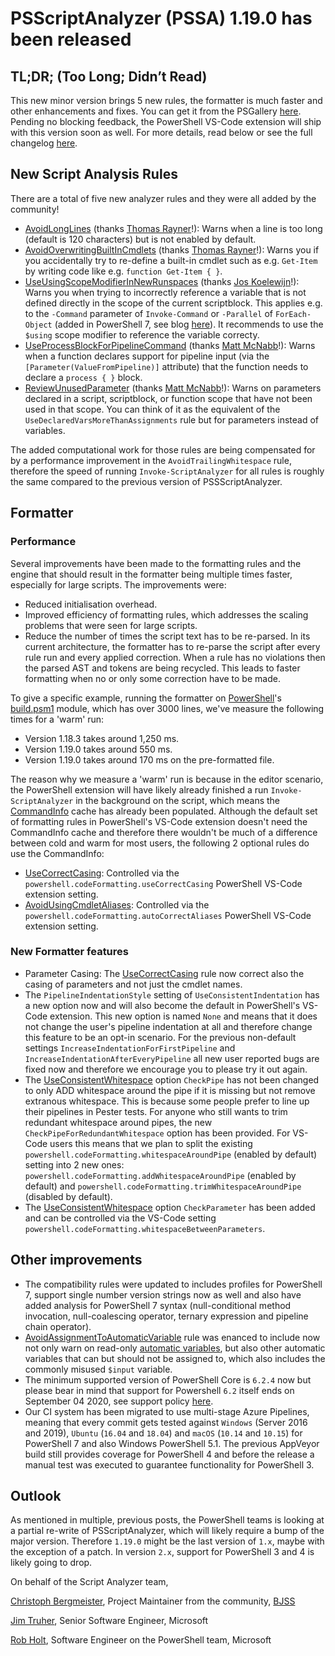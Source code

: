 # PSScriptAnalyzer (PSSA) 1.19.0 has been released

## TL;DR; (Too Long; Didn’t Read)

This new minor version brings 5 new rules, the formatter is much faster and other enhancements and fixes. You can get it from the PSGallery [here](https://www.powershellgallery.com/packages/PSScriptAnalyzer/1.19.0). Pending no blocking feedback, the PowerShell VS-Code extension will ship with this version soon as well. For more details, read below or see the full changelog [here](https://github.com/PowerShell/PSScriptAnalyzer/blob/master/CHANGELOG.MD).

## New Script Analysis Rules

There are a total of five new analyzer rules and they were all added by the community!

- [AvoidLongLines](https://github.com/PowerShell/PSScriptAnalyzer/blob/master/RuleDocumentation/AvoidLongLines.md) (thanks [Thomas Rayner](https://twitter.com/MrThomasRayner)!): Warns when a line is too long (default is 120 characters) but is not enabled by default.
- [AvoidOverwritingBuiltInCmdlets](https://github.com/PowerShell/PSScriptAnalyzer/blob/master/RuleDocumentation/AvoidOverwritingBuiltInCmdlets.md) (thanks [Thomas Rayner](https://twitter.com/MrThomasRayner)!): Warns you if you accidentally try to re-define a built-in cmdlet such as e.g. `Get-Item` by writing code like e.g. `function Get-Item { }`.
- [UseUsingScopeModifierInNewRunspaces](https://github.com/PowerShell/PSScriptAnalyzer/blob/master/RuleDocumentation/UseUsingScopeModifierInNewRunspaces.md) (thanks [Jos Koelewijn](https://twitter.com/Jawz_84)!): Warns you when trying to incorrectly reference a variable that is not defined directly in the scope of the current scriptblock. This applies e.g. to the `-Command` parameter of `Invoke-Command` or `-Parallel` of `ForEach-Object` (added in PowerShell 7, see blog [here](https://devblogs.microsoft.com/powershell/powershell-foreach-object-parallel-feature/)). It recommends to use the `$using` scope modifier to reference the variable correcty.
- [UseProcessBlockForPipelineCommand](https://github.com/PowerShell/PSScriptAnalyzer/blob/master/RuleDocumentation/UseProcessBlockForPipelineCommand.md) (thanks [Matt McNabb](https://twitter.com/mcnabbmh)!): Warns when a function declares support for pipeline input (via the `[Parameter(ValueFromPipeline)]` attribute) that the function needs to declare a `process { }` block.
- [ReviewUnusedParameter](https://github.com/PowerShell/PSScriptAnalyzer/blob/master/RuleDocumentation/ReviewUnusedParameter.md) (thanks [Matt McNabb](https://twitter.com/mcnabbmh)!): Warns on parameters declared in a script, scriptblock, or function scope that have not been used in that scope. You can think of it as the equivalent of the `UseDeclaredVarsMoreThanAssignments` rule but for parameters instead of variables.

The added computational work for those rules are being compensated for by a performance improvement in the `AvoidTrailingWhitespace` rule, therefore the speed of running `Invoke-ScriptAnalyzer` for all rules is roughly the same compared to the previous version of PSSScriptAnalyzer.

## Formatter

### Performance

Several improvements have been made to the formatting rules and the engine that should result in the formatter being multiple times faster, especially for large scripts. The improvements were:

- Reduced initialisation overhead.
- Improved efficiency of formatting rules, which addresses the scaling problems that were seen for large scripts.
- Reduce the number of times the script text has to be re-parsed. In its current architecture, the formatter has to re-parse the script after every rule run and every applied correction. When a rule has no violations then the parsed AST and tokens are being recycled. This leads to faster formatting when no or only some correction have to be made.

To give a specific example, running the formatter on [PowerShell](https://github.com/PowerShell/PowerShell)'s [build.psm1](https://github.com/PowerShell/PowerShell/blob/master/build.psm1) module, which has over 3000 lines, we've measure the following times for a 'warm' run:

- Version 1.18.3 takes around 1,250 ms.
- Version 1.19.0 takes around 550 ms.
- Version 1.19.0 takes around 170 ms on the pre-formatted file.

The reason why we measure a 'warm' run is because in the editor scenario, the PowerShell extension will have likely already finished a run `Invoke-ScriptAnalyzer` in the background on the script, which means the [CommandInfo](https://docs.microsoft.com/dotnet/api/system.management.automation.commandinfo) cache has already been populated. Although the default set of formatting rules in PowerShell's VS-Code extension doesn't need the CommandInfo cache and therefore there wouldn't be much of a difference between cold and warm for most users, the following 2 optional rules do use the CommandInfo:

- [UseCorrectCasing](https://github.com/PowerShell/PSScriptAnalyzer/blob/master/RuleDocumentation/UseCorrectCasing.md): Controlled via the `powershell.codeFormatting.useCorrectCasing` PowerShell VS-Code extension setting.
- [AvoidUsingCmdletAliases](https://github.com/PowerShell/PSScriptAnalyzer/blob/master/RuleDocumentation/AvoidUsingCmdletAliases.md): Controlled via the `powershell.codeFormatting.autoCorrectAliases` PowerShell VS-Code extension setting.

### New Formatter features

- Parameter Casing: The [UseCorrectCasing](https://github.com/PowerShell/PSScriptAnalyzer/blob/master/RuleDocumentation/UseCorrectCasing.md) rule now correct also the casing of parameters and not just the cmdlet names.
- The `PipelineIndentationStyle` setting of `UseConsistentIndentation` has a new option now and will also become the default in PowerShell's VS-Code extension. This new option is named `None` and means that it does not change the user's pipeline indentation at all and therefore change this feature to be an opt-in scenario. For the previous non-default settings `IncreaseIndentationForFirstPipeline` and `IncreaseIndentationAfterEveryPipeline` all new user reported bugs are fixed now and therefore we encourage you to please try it out again.
- The [UseConsistentWhitespace](https://github.com/PowerShell/PSScriptAnalyzer/blob/master/RuleDocumentation/UseConsistentWhitespace.md) option `CheckPipe` has not been changed to only ADD whitespace around the pipe if it is missing but not remove extranous whitespace. This is because some people prefer to line up their pipelines in Pester tests. For anyone who still wants to trim redundant whitespace around pipes, the new `CheckPipeForRedundantWhitespace` option has been provided. For VS-Code users this means that we plan to split the existing `powershell.codeFormatting.whitespaceAroundPipe` (enabled by default) setting into 2 new ones: `powershell.codeFormatting.addWhitespaceAroundPipe` (enabled by default) and `powershell.codeFormatting.trimWhitespaceAroundPipe` (disabled by default).
- The [UseConsistentWhitespace](https://github.com/PowerShell/PSScriptAnalyzer/blob/master/RuleDocumentation/UseConsistentWhitespace.md) option `CheckParameter` has been added and can be controlled via the VS-Code setting `powershell.codeFormatting.whitespaceBetweenParameters`.

## Other improvements

- The compatibility rules were updated to includes profiles for PowerShell 7, support single number version strings now as well and also have added analysis for PowerShell 7 syntax (null-conditional method invocation, null-coalescing operator, ternary expression and pipeline chain operator).
- [AvoidAssignmentToAutomaticVariable](https://github.com/PowerShell/PSScriptAnalyzer/blob/master/RuleDocumentation/AvoidAssignmentToAutomaticVariable.md) rule was enanced to include now not only warn on read-only [automatic variables](https://docs.microsoft.com/powershell/module/microsoft.powershell.core/about/about_automatic_variables), but also  other automatic variables that can but should not be assigned to, which also includes the commonly misused `$input` variable.
- The minimum supported version of PowerShell Core is `6.2.4` now but please bear in mind that support for Powershell `6.2` itself ends on September 04 2020, see support policy [here](https://docs.microsoft.com/en-us/powershell/scripting/powershell-support-lifecycle?view=powershell-7#powershell-releases-end-of-life).
- Our CI system has been migrated to use multi-stage Azure Pipelines, meaning that every commit gets tested against `Windows` (Server 2016 and 2019), `Ubuntu` (`16.04` and `18.04`) and `macOS` (`10.14` and `10.15`) for PowerShell 7 and also Windows PowerShell 5.1. The previous AppVeyor build still provides coverage for PowerShell 4 and before the release a manual test was executed to guarantee functionality for PowerShell 3.

## Outlook

As mentioned in multiple, previous posts, the PowerShell teams is looking at a partial re-write of PSScriptAnalyzer, which will likely require a bump of the major version. Therefore `1.19.0` might be the last version of `1.x`, maybe with the exception of a patch. In version `2.x`, support for PowerShell 3 and 4 is likely going to drop.

On behalf of the Script Analyzer team,

[Christoph Bergmeister](https://twitter.com/CBergmeister), Project Maintainer from the community, [BJSS](https://www.bjss.com/)

[Jim Truher](https://twitter.com/jwtruher), Senior Software Engineer, Microsoft

[Rob Holt](https://twitter.com/rjmholt), Software Engineer on the PowerShell team, Microsoft
